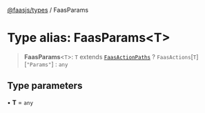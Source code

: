 [@faasjs/types](../README.md) / FaasParams

# Type alias: FaasParams\<T\>

> **FaasParams**\<`T`\>: `T` extends [`FaasActionPaths`](FaasActionPaths.md) ? `FaasActions`\[`T`\]\[`"Params"`\] : `any`

## Type parameters

• **T** = `any`
